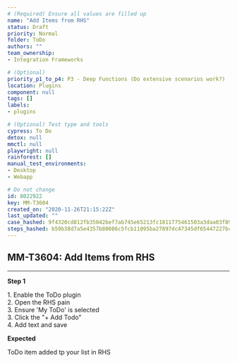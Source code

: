 ```yaml
---
# (Required) Ensure all values are filled up
name: "Add Items from RHS"
status: Draft
priority: Normal
folder: ToDo
authors: ""
team_ownership: 
- Integration Frameworks

# (Optional)
priority_p1_to_p4: P3 - Deep Functions (Do extensive scenarios work?)
location: Plugins
component: null
tags: []
labels: 
- plugins

# (Optional) Test type and tools
cypress: To Do
detox: null
mmctl: null
playwright: null
rainforest: []
manual_test_environments: 
- Desktop
- Webapp

# Do not change
id: 8022922
key: MM-T3604
created_on: "2020-11-26T21:15:22Z"
last_updated: ""
case_hashed: 9f4320cd812fb35042bef7ab745e65213fc1811775461503a3daa03f890609f59e4f70d7311c8f94819a6119e0429de6
steps_hashed: b59b38d7a5e4357b80086c5fcb11095ba27897dc47345df65447227bc80992dc47ac9f49fbcd2ec81db6b39eae27d95c
---
```


<!-- (Auto-generated) Based on frontmatter's "key" and "name" -->

## MM-T3604: Add Items from RHS

---

**Step 1**

1\. Enable the ToDo plugin\
2\. Open the RHS pain\
3\. Ensure 'My ToDo' is selected\
3\. Click the "+ Add Todo"\
4\. Add text and save

**Expected**

ToDo item added tp your list in RHS
